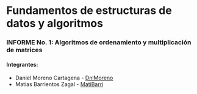 # Fundamentos de estructuras de datos y algoritmos

### INFORME No. 1: Algoritmos de ordenamiento y multiplicación de matrices

#### **Integrantes:**

* Daniel Moreno Cartagena - [DnlMoreno](https://github.com/DnlMoreno)
* Matias Barrientos Zagal - [MatiBarri](https://github.com/MatiBarri)
